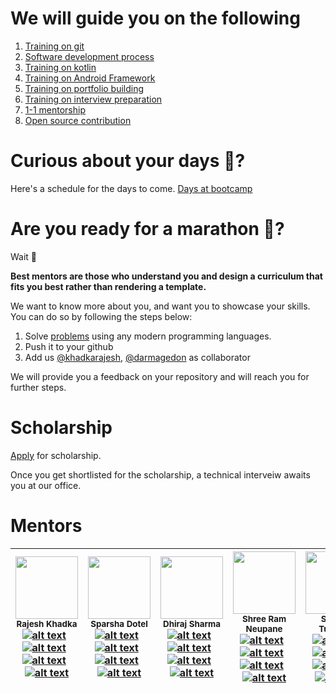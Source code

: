 # We will guide you on the following
1. [Training on git](https://github.com/khadkarajesh/Android-Bootcamp/wiki/Learn-Git)
2. [Software development process](https://github.com/incwell-technology/Android-Bootcamp/wiki/Software-Development-Process)
3. [Training on kotlin](https://github.com/incwell-technology/Android-Bootcamp/wiki/Kotlin)
4. [Training on Android Framework](https://github.com/incwell-technology/Android-Bootcamp/wiki/Android-Application-Development)
5. [Training on portfolio building](https://github.com/incwell-technology/Android-Bootcamp/wiki/Project-Concept)
6. [Training on interview preparation](https://github.com/incwell-technology/Android-Bootcamp/wiki/Training-on-interview-preparation)
7. [1-1 mentorship](https://github.com/incwell-technology/Android-Bootcamp/wiki/one-on-one-mentorship)
8. [Open source contribution](https://github.com/incwell-technology/Android-Bootcamp/wiki/Open-Source-contribution)

# Curious about your days 🤔?
Here's a schedule for the days to come.
[Days at bootcamp](https://github.com/incwell-technology/Android-Bootcamp/wiki/Days-at-Bootcamp)

# Are you ready for a marathon 🏃?
Wait 👀

**Best mentors are those who understand you and design a curriculum that fits you best rather than rendering a template.**

We want to know more about you, and want you to showcase your skills.
You can do so by following the steps below:

1. Solve [problems](https://github.com/incwell-technology/Android-Bootcamp/wiki/Programming-test) using any modern programming languages.
2. Push it to your github
3. Add us [@khadkarajesh](github.com/khadkarajesh), [@darmagedon](https://github.com/darmagedon) as collaborator

We will provide you a feedback on your repository and will reach you for further steps.

# Scholarship
[Apply](https://docs.google.com/forms/d/e/1FAIpQLSf5kUi9WFWtVynl8ZpIr-1usrfeE240uPs2nT5yNyNSO3EYKQ/viewform?usp=pp_url) for scholarship.

Once you get shortlisted for the scholarship, a technical interveiw awaits you at our office.

# Mentors
| <img src="https://avatars3.githubusercontent.com/u/11496688?v=4" width="100px;"/><br /><sub><b>Rajesh Khadka</b></sub> <br /> [![alt text][1]](https://github.com/khadkarajesh) &nbsp; [![alt text][3]](https://linkedin.com/in/rajeshkhadka) &nbsp; [![alt text][2]](https://medium.com/@rajesh_khadka) &nbsp; [![alt text][4]](https://twitter.com/rajesh_k_khadka)  | <img src="https://media.licdn.com/dms/image/C4E03AQGjNusIZ2S2xg/profile-displayphoto-shrink_800_800/0?e=1555545600&v=beta&t=vnl4ja3aIKxY1WyYwRRBRNjlNFhgaoSZxmblc21bDeY" width="100px;"/><br /><sub><b>Sparsha Dotel</b></sub> <br /> [![alt text][1]](https://github.com/darmagedon) &nbsp; [![alt text][3]](https://www.linkedin.com/in/sparsha-dotel-b3043073/) &nbsp; [![alt text][2]](https://medium.com/@rajesh_khadka) &nbsp; [![alt text][4]](https://twitter.com/rajesh_k_khadka) | <img src="https://avatars3.githubusercontent.com/u/25504619?s=400&v=4" width="100px;"/><br /><sub><b>Dhiraj Sharma</b></sub> <br /> [![alt text][1]](https://github.com/sharmadhiraj) &nbsp; [![alt text][3]](https://www.linkedin.com/in/dhiraj-sharma-84b7ba138/) &nbsp; [![alt text][2]](https://medium.com/@sharmadhiraj.np) &nbsp; [![alt text][4]](https://twitter.com/sharma_dhiraj1) | <img src="https://scontent.fktm8-1.fna.fbcdn.net/v/t1.0-1/52857203_2156120674467238_7899126172301131776_n.jpg?_nc_cat=102&_nc_ht=scontent.fktm8-1.fna&oh=0729f9c0a04447dbf491ef6db0b61e38&oe=5D080214" width="100px;"/><br /><sub><b>Shree Ram Neupane</b></sub> <br /> [![alt text][1]](https://github.com/shreeramneupane) &nbsp; [![alt text][3]](https://www.linkedin.com/in/srneupane/) &nbsp; [![alt text][2]](https://medium.com/@shreeramneupane) &nbsp; [![alt text][4]](https://twitter.com/) | <img src="https://media.licdn.com/dms/image/C5103AQE5JXMu3kdDMQ/profile-displayphoto-shrink_800_800/0?e=1559779200&v=beta&t=2y23r6ajz-FGZUM0YrIbsh3oePCz1wPOgG1vMlo0FK8" width="100px;"/><br /><sub><b>Shrabin Tuladhar</b></sub> <br /> [![alt text][1]](https://github.com/Xkid0525) &nbsp; [![alt text][3]](https://www.linkedin.com/in/shrabin-tuladhar-02207b114/) &nbsp; [![alt text][2]](https://medium.com/) &nbsp; [![alt text][4]](https://twitter.com/) |
| ------------- | ------------- | ------------- | ------------- | ------------- |


[1]: https://github.com/khadkarajesh/Android-Bootcamp/blob/master/github.png?raw=true (github icon)
[2]: https://github.com/khadkarajesh/Android-Bootcamp/blob/master/medium.png?raw=true (medium icon)
[3]: https://github.com/khadkarajesh/Android-Bootcamp/blob/master/linkedin.png?raw=true (linkedin icon)
[4]: https://github.com/khadkarajesh/Android-Bootcamp/blob/master/twitter.png?raw=true (twitter icon)



